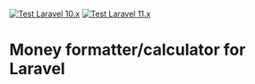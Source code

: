 [![Test Laravel 10.x](https://github.com/xGrz/money/actions/workflows/laravel_10_test.yml/badge.svg)](https://github.com/xGrz/money/actions/workflows/laravel_10_test.yml)
[![Test Laravel 11.x](https://github.com/xGrz/money/actions/workflows/laravel_11_test.yml/badge.svg)](https://github.com/xGrz/money/actions/workflows/laravel_11_test.yml)

# Money formatter/calculator for Laravel
